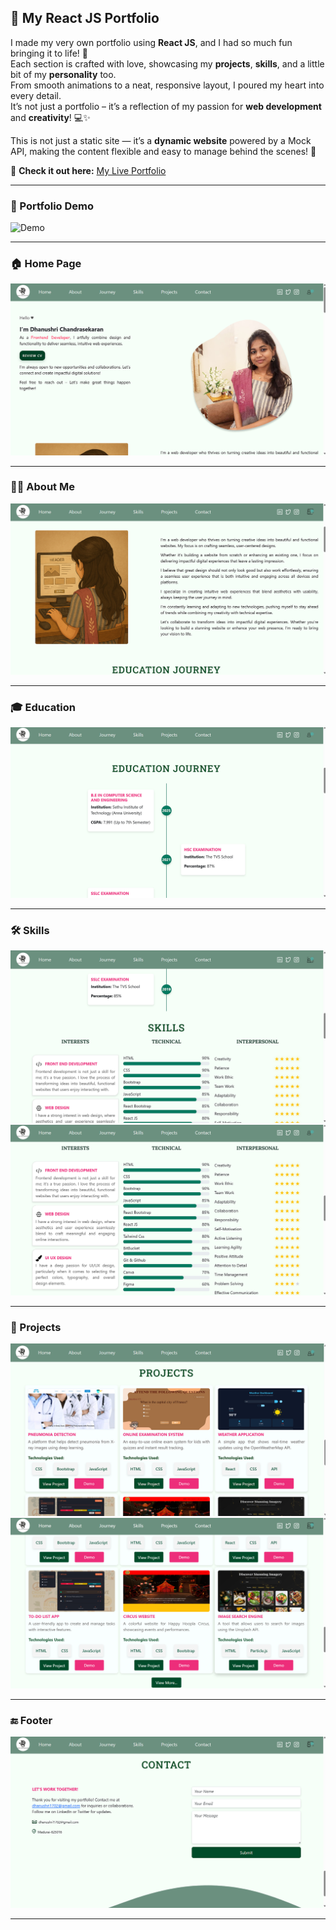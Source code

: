 ## 🌟 My React JS Portfolio

I made my very own portfolio using **React JS**, and I had so much fun bringing it to life! 🌟  
Each section is crafted with love, showcasing my **projects**, **skills**, and a little bit of my **personality** too.  
From smooth animations to a neat, responsive layout, I poured my heart into every detail.  
It’s not just a portfolio – it’s a reflection of my passion for **web development** and **creativity**! 💻✨  

This is not just a static site — it’s a **dynamic website** powered by a  Mock API, making the content flexible and easy to manage behind the scenes! 🔄

🔗 **Check it out here:** [My Live Portfolio](https://dhanushricportfolio.onrender.com/)

---

### 🎥 Portfolio Demo

![Demo](https://drive.google.com/file/d/1j4ApadAsTeLV3J9W4AwvcerBck3lbzMS/view?usp=sharing)

---

### 🏠 Home Page
![Home](https://raw.githubusercontent.com/dhanushrichandrasekar/dhanushriPortfolio/c2f29ad618d2bf1f27ce005c25966e29c18133b8/home.jpg)

---

### 🙋‍♀️ About Me
![About](https://raw.githubusercontent.com/dhanushrichandrasekar/dhanushriPortfolio/c2f29ad618d2bf1f27ce005c25966e29c18133b8/about.jpg)

---

### 🎓 Education
![Education](https://raw.githubusercontent.com/dhanushrichandrasekar/dhanushriPortfolio/c2f29ad618d2bf1f27ce005c25966e29c18133b8/educationjourn.jpg)

---

### 🛠️ Skills
![Skills](https://raw.githubusercontent.com/dhanushrichandrasekar/dhanushriPortfolio/c2f29ad618d2bf1f27ce005c25966e29c18133b8/skillsst.jpg)
![Skills Continued](https://raw.githubusercontent.com/dhanushrichandrasekar/dhanushriPortfolio/c2f29ad618d2bf1f27ce005c25966e29c18133b8/skills.jpg)

---

### 💼 Projects
![Projects](https://raw.githubusercontent.com/dhanushrichandrasekar/dhanushriPortfolio/c2f29ad618d2bf1f27ce005c25966e29c18133b8/projects.jpg)
![Projects Continued](https://raw.githubusercontent.com/dhanushrichandrasekar/dhanushriPortfolio/c2f29ad618d2bf1f27ce005c25966e29c18133b8/projectscont.jpg)

---

### 🔚 Footer
![Footer](https://raw.githubusercontent.com/dhanushrichandrasekar/dhanushriPortfolio/c2f29ad618d2bf1f27ce005c25966e29c18133b8/footer.jpg)

---

